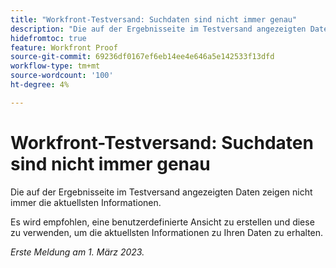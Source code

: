 ```yaml
---
title: "Workfront-Testversand: Suchdaten sind nicht immer genau"
description: "Die auf der Ergebnisseite im Testversand angezeigten Daten zeigen nicht immer die aktuellsten Informationen. Es wird empfohlen, eine benutzerdefinierte Ansicht zu erstellen und diese zu verwenden, um die aktuellsten Informationen zu Ihren Daten zu erhalten."
hidefromtoc: true
feature: Workfront Proof
source-git-commit: 69236df0167ef6eb14ee4e646a5e142533f13dfd
workflow-type: tm+mt
source-wordcount: '100'
ht-degree: 4%

---
```



# Workfront-Testversand: Suchdaten sind nicht immer genau

Die auf der Ergebnisseite im Testversand angezeigten Daten zeigen nicht immer die aktuellsten Informationen.

Es wird empfohlen, eine benutzerdefinierte Ansicht zu erstellen und diese zu verwenden, um die aktuellsten Informationen zu Ihren Daten zu erhalten.

_Erste Meldung am 1. März 2023._
